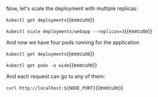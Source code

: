 Now, let's scale the deployment with multiple replicas:

`kubectl get deployments`{{execute}}

`kubectl scale deployments/webapp --replicas=3`{{execute}}

And now we have four pods running for the application

`kubectl get deployments`{{execute}}

`kubectl get pods -o wide`{{execute}} 

And each request can go to any of them:

`curl http://localhost:${NODE_PORT}`{{execute}}
